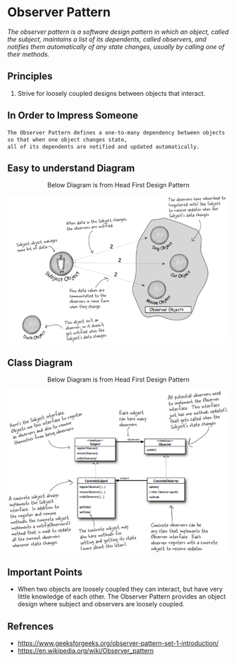 # Observer Pattern

*The observer pattern is a software design pattern in which an object, called the subject, maintains a list of its dependents, called observers, and notifies them automatically of any state changes, usually by calling one of their methods.*

## Principles
1. Strive for loosely coupled designs between objects that interact.

## In Order to Impress Someone
```
The Observer Pattern defines a one-to-many dependency between objects so that when one object changes state, 
all of its dependents are notified and updated automatically.
```

## Easy to understand Diagram
<p align="center">
 Below Diagram is from Head First Design Pattern
</p>

![Image](observerPatternDiag.png)


## Class Diagram
<p align="center">
 Below Diagram is from Head First Design Pattern
</p>

![Image](observerPattern.png)

## Important Points
* When two objects are loosely coupled they can interact, but have very little knowledge of each other. The Observer Pattern provides an object design where subject and observers are loosely coupled.

## Refrences
* https://www.geeksforgeeks.org/observer-pattern-set-1-introduction/
* https://en.wikipedia.org/wiki/Observer_pattern
